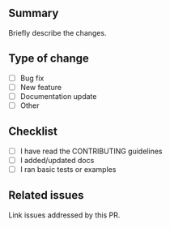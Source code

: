 ## Summary
Briefly describe the changes.

## Type of change
- [ ] Bug fix
- [ ] New feature
- [ ] Documentation update
- [ ] Other

## Checklist
- [ ] I have read the CONTRIBUTING guidelines
- [ ] I added/updated docs
- [ ] I ran basic tests or examples

## Related issues
Link issues addressed by this PR.
